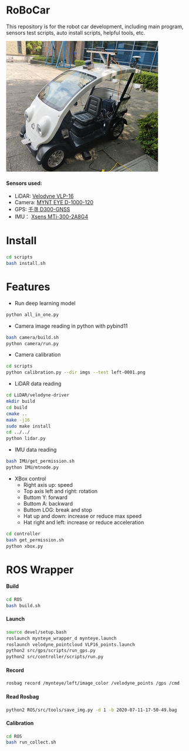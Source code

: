 # RoBoCar
This repository is for the robot car development, including main program, sensors test scripts, auto install scripts, helpful tools, etc.

![robocar](./doc/robocar.jpg)


#### Sensors used:
* LiDAR: [Velodyne VLP-16](https://www.velodynelidar.com/vlp-16.html)
* Camera: [MYNT EYE D-1000-120](https://www.myntai.com/mynteye/depth)
* GPS: [千寻 D300-GNSS](https://mall.qxwz.com/market/products/details?name=ouabiwv7762375598)
* IMU： [Xsens MTi-300-2A8G4](https://www.mouser.com/ProductDetail/Xsens/MTI-300-2A8G4?qs=sGAEpiMZZMutXGli8Ay4kNSxHzx9HmD09sFWWfMc%252BdM%3D)

# Install
```bash
cd scripts
bash install.sh
```

# Features
* Run deep learning model
```bash
python all_in_one.py
```

* Camera image reading in python with pybind11
```bash
bash camera/build.sh
python camera/run.py
```
* Camera calibration
```bash
cd scripts
python calibration.py --dir imgs --test left-0001.png
```
* LiDAR data reading
```bash
cd LiDAR/velodyne-driver
mkdir build
cd build
cmake ..
make -j16
sudo make install
cd ../../
python lidar.py
```
* IMU data reading
```bash
bash IMU/get_permission.sh
python IMU/mtnode.py
```
* XBox control
  * Right axis up: speed
  * Top axis left and right: rotation
  * Buttom Y: forward
  * Buttom A: backward
  * Buttom LOG: break and stop
  * Hat up and down: increase or reduce max speed
  * Hat right and left: increase or reduce acceleration
```bash
cd controller
bash get_permission.sh
python xbox.py
```



# ROS Wrapper
#### Build
```bash
cd ROS
bash build.sh
```

#### Launch
```bash
source devel/setup.bash
roslaunch mynteye_wrapper_d mynteye.launch
roslaunch velodyne_pointcloud VLP16_points.launch
python2 src/gps/scripts/run_gps.py
python2 src/controller/scripts/run.py
```

#### Record
```bash
rosbag record /mynteye/left/image_color /velodyne_points /gps /cmd
```

#### Read Rosbag
```bash
python2 ROS/src/tools/save_img.py -d 1 -b 2020-07-11-17-50-49.bag
```

#### Calibration
```bash
cd ROS
bash run_collect.sh
```
